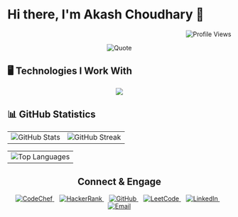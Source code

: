 # Hi there, I'm Akash Choudhary 👋

<p align="right">
  <img src="https://komarev.com/ghpvc/?username=iakashchoudhary&color=green" alt="Profile Views" />
</p>

<p align="center">
  <img src="https://github-readme-quotes-bay.vercel.app/quote?theme=default&animation=default&layout=default&font=default&fontColor=black&bgColor=white" alt="Quote" />
</p>

<!--
**iakashchoudhary/iakashchoudhary** is a ✨ _special_ ✨ repository because its `README.md` (this file) appears on your GitHub profile.

Here are some ideas to get you started:

- 🔭 I’m currently working on ...
- 🌱 I’m currently learning ...
- 👯 I’m looking to collaborate on ...
- 🤔 I’m looking for help with ...
- 💬 Ask me about ...
- 📫 How to reach me: ...
- 😄 Pronouns: ...
- ⚡ Fun fact: ...
-->

## 🖥️ Technologies I Work With

<p align="center">
  <a href="https://skillicons.dev">
    <img src="https://skillicons.dev/icons?i=androidstudio,bootstrap,c,cs,cpp,css,django,dotnet,eclipse,figma,git,html,github,java,md,netlify,php,postman,py,r,raspberrypi,stackoverflow,sklearn,tensorflow,ubuntu,visualstudio,vscode&perline=9&theme=light" />
  </a>
</p>

<!-- 
### 🖥️ Programming Languages

<p align="center">
  <a href="https://skillicons.dev">
    <img src="https://skillicons.dev/icons?i=java,python," />
  </a>
</p>

### 💾 Databases

<p align="center">
  <a href="https://skillicons.dev">
    <img src="https://skillicons.dev/icons?i=" />
  </a>
</p>

### ⚙️ Frameworks

<p align="center">
  <a href="https://skillicons.dev">
    <img src="https://skillicons.dev/icons?i=angular," />
  </a>
</p>

### 🛠️ Software & Tools

<p align="center">
  <a href="https://skillicons.dev">
    <img src="https://skillicons.dev/icons?i=anaconda,androidstudio,arduino" />
  </a>
</p>

### 🔌 APIs

<p align="center">
  <a href="https://skillicons.dev">
    <img src="https://skillicons.dev/icons?i=" />
  </a>
</p>

### 🧪 Testing Frameworks

<p align="center">
  <a href="https://skillicons.dev">
    <img src="https://skillicons.dev/icons?i=" />
  </a>
</p>

### Version Control Systems

<p align="center">
  <a href="https://skillicons.dev">
    <img src="https://skillicons.dev/icons?i=" />
  </a>
</p>

### Design & Prototyping Tools

<p align="center">
  <a href="https://skillicons.dev">
    <img src="https://skillicons.dev/icons?i=" />
  </a>
</p>

### Big Data & Analytics

<p align="center">
  <a href="https://skillicons.dev">
    <img src="https://skillicons.dev/icons?i=" />
  </a>
</p>

### Machine Learning & Artifical Intelligence

<p align="center">
  <a href="https://skillicons.dev">
    <img src="https://skillicons.dev/icons?i=" />
  </a>
</p>
-->

## 📊 GitHub Statistics

<table>
  <tr>
    <td><img src="https://github-readme-stats.vercel.app/api?username=iakashchoudhary&show_icons=true&theme=default" alt="GitHub Stats"></td>
    <td><img src="https://github-readme-streak-stats.herokuapp.com/?user=iakashchoudhary&theme=default" alt="GitHub Streak"></td>
  </tr>
</table>

<table>
  <tr>
    <td><img src="https://github-readme-stats.vercel.app/api/top-langs/?username=iakashchoudhary&layout=compact&theme=default" alt="Top Languages"></td>
  </tr>
</table>

<h2 align="center">Connect & Engage</h2>
<p align="center">
  <a href="https://www.codechef.com/users/akashchoudhari" target="_blank">
    <img src="https://img.shields.io/badge/CodeChef-%23CC9966.svg?logo=codechef&logoColor=white" alt="CodeChef" />
  </a>&nbsp;&nbsp;
  <a href="https://www.hackerrank.com/iakashchoudhary" target="_blank">
    <img src="https://img.shields.io/badge/HackerRank-%2311B44C.svg?logo=hackerrank&logoColor=white" alt="HackerRank" />
  </a>&nbsp;&nbsp;
  <a href="https://github.com/iakashchoudhary" target="_blank">
    <img src="https://img.shields.io/badge/GitHub-%23121011.svg?logo=github&logoColor=white" alt="GitHub" />
  </a>&nbsp;&nbsp;
  <a href="https://leetcode.com/iakashchoudhary" target="_blank">
    <img src="https://img.shields.io/badge/LeetCode-%23F7DF1E.svg?logo=leetcode&logoColor=black" alt="LeetCode" />
  </a>&nbsp;&nbsp;
  <a href="https://www.linkedin.com/in/iakashchoudhary" target="_blank">
    <img src="https://img.shields.io/badge/LinkedIn-%230077B5.svg?logo=linkedin&logoColor=white" alt="LinkedIn" />
  </a>&nbsp;&nbsp;
  <a href="mailto:akash01082001@gmail.com" target="_blank">
    <img src="https://img.shields.io/badge/Email-%23D14836.svg?logo=gmail&logoColor=white" alt="Email" />
  </a>
</p>

